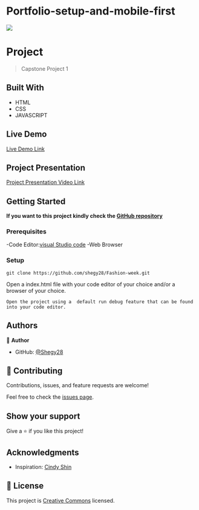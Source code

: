 # Portfolio-setup-and-mobile-first
![](https://img.shields.io/badge/Microverse-blueviolet)

# Project

> Capstone Project 1

## Built With

- HTML
- CSS
- JAVASCRIPT

## Live Demo 

[Live Demo Link](https://shegy28.github.io/Fashion-week/)

## Project Presentation

[Project Presentation Video Link](https://www.loom.com/share/cd528204acd141c981f90c7e65f6b00c)

## Getting Started

**If you want to this project kindly check the [ GitHub repository](https://github.com/shegy28/Fashion-week)**

### Prerequisites


-Code Editor:[visual Studio code](https://code.visualstudio.com/)
-Web Browser

### Setup

```
git clone https://github.com/shegy28/Fashion-week.git
```

Open a index.html file with your code editor of your choice and/or a browser of your choice.

```
Open the project using a  default run debug feature that can be found into your code editor.
```

## Authors

👤 **Author**

- GitHub: [@Shegy28](https://github.com/shegy28)

## 🤝 Contributing

Contributions, issues, and feature requests are welcome!

Feel free to check the [issues page](https://github.com/shegy28/Fashion-week/issues).

## Show your support

Give a ⭐️ if you like this project!

## Acknowledgments

- Inspiration: [Cindy Shin](https://www.behance.net/adagio07)

## 📝 License

This project is [Creative Commons](https://creativecommons.org/licenses/by-nc/4.0/) licensed.